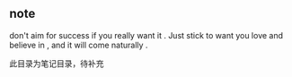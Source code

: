 ## note

don't aim for success if you really want it . Just stick to want you love and believe in , and it will come naturally .

此目录为笔记目录，待补充